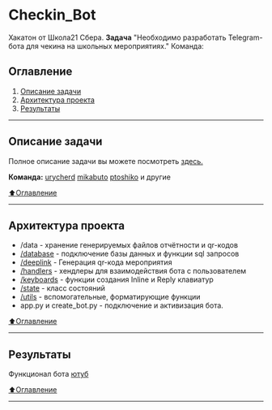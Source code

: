 # Checkin_Bot
Хакатон от Школа21 Сбера.
**Задача** "Необходимо разработать Telegram-бота для чекина на школьных мероприятиях."
Команда:

## Оглавление

1. [Описание задачи](#описание-задачи)
2. [Архитектура проекта](#архитектура-проекта)
3. [Результаты](#результаты)
____

## Описание задачи
Полное описание задачи вы можете посмотреть [здесь.](https://github.com/hardworkerM/Checkin_Bot/blob/main/Checkin_bot_task.pdf) 

**Команда:**
[urycherd](https://github.com/urycherd) [mikabuto](https://github.com/mikabuto) [ptoshiko](https://github.com/ptoshiko) и другие

[:arrow_up:Оглавление](#оглавление)
____
## Архитектура проекта
- /data - хранение генерируемых файлов отчётности и qr-кодов
- [/database](https://github.com/hardworkerM/Checkin_Bot/tree/main/database) - подключение базы данных и функции sql запросов
- [/deeplink](https://github.com/hardworkerM/Checkin_Bot/tree/main/deeplink) - Генерация qr-кода мероприятия
- [/handlers](https://github.com/hardworkerM/Checkin_Bot/tree/main/handlers) - хендлеры для взаимодействия бота с пользователем
- [/keyboards](https://github.com/hardworkerM/Checkin_Bot/tree/main/keyboards) - функции создания Inline и Reply клавиатур
- [/state](https://github.com/hardworkerM/Checkin_Bot/tree/main/state) - класс состояний
- [/utils](https://github.com/hardworkerM/Checkin_Bot/tree/main/utils) - вспомогательные, форматирующие функции
- app.py и create_bot.py - подключение и активизация бота.

[:arrow_up:Оглавление](#оглавление)
____
## Результаты
Функционал бота [ютуб](https://youtu.be/U5yTr65kLro)

[:arrow_up:Оглавление](#оглавление)
____
